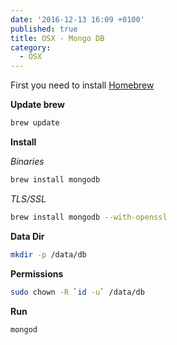 ```yaml
---
date: '2016-12-13 16:09 +0100'
published: true
title: OSX - Mongo DB
category:
  - OSX
---
```

First you need to install [Homebrew](http://develdoe.com/2016/osx-homebrew/)

**Update brew**

```bash
brew update
```

**Install**

*Binaries*

```bash
brew install mongodb
```

*TLS/SSL*

```bash
brew install mongodb --with-openssl
```

**Data Dir**

```bash
mkdir -p /data/db
```

**Permissions**

```bash
sudo chown -R `id -u` /data/db
```

**Run**

```bash
mongod
```
